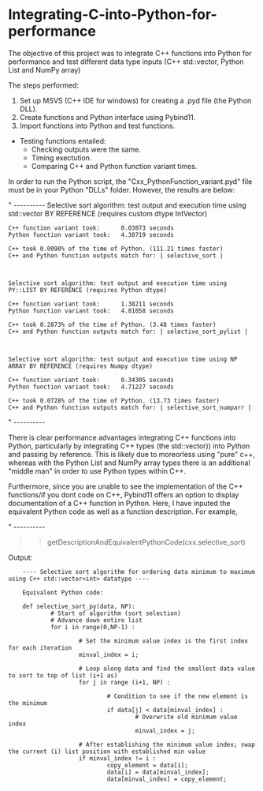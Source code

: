 # Integrating-C-into-Python-for-performance

The objective of this project was to integrate C++ functions into Python for performance and test different data type inputs 
(C++ std::vector, Python List and NumPy array)

The steps performed: 
1. Set up MSVS (C++ IDE for windows) for creating a .pyd file (the Python DLL). 
2. Create functions and Python interface using Pybind11. 
3. Import functions into Python and test functions. 
  - Testing functions entailed:
    - Checking outputs were the same. 
    - Timing exectution.
    - Comparing C++ and Python function variant times. 
    
    
In order to run the Python script, the "Cxx_PythonFunction_variant.pyd" file must be in your Python "DLLs" folder. However, the results are
below: 


" ----------
    Selective sort algorithm: test output and execution time using std::vector BY REFERENCE (requires custom dtype IntVector)

    C++ function variant took:      0.03873 seconds
    Python function variant took:   4.30719 seconds

    C++ took 0.0090% of the time of Python. (111.21 times faster)
    C++ and Python function outputs match for: | selective_sort | 



    Selective sort algorithm: test output and execution time using PY::LIST BY REFERENCE (requires Python dtype)

    C++ function variant took:      1.38211 seconds
    Python function variant took:   4.81058 seconds

    C++ took 0.2873% of the time of Python. (3.48 times faster)
    C++ and Python function outputs match for: | selective_sort_pylist | 



    Selective sort algorithm: test output and execution time using NP ARRAY BY REFERENCE (requires Numpy dtype)

    C++ function variant took:      0.34305 seconds
    Python function variant took:   4.71227 seconds

    C++ took 0.0728% of the time of Python. (13.73 times faster)
    C++ and Python function outputs match for: | selective_sort_numparr | 
" ----------


There is clear performance advantages integrating C++ functions into Python, particularly by integrating C++ types (the std::vector<int>)) into Python and passing by reference. This is likely due to moreorless using "pure" c++, whereas with the Python List and NumPy array types there is an additional "middle man" in order to use Python types within C++. 

Furthermore, since you are unable to see the implementation of the C++ functions/if you dont code on C++, Pybind11 offers an option
to display documentation of a C++ function in Python. Here, I have inputed the equivalent Python code as well as a function description. 
For example, 

" ----------
>> getDescriptionAndEquivalentPythonCode(cxx.selective_sort)

Output:

        ---- Selective sort algorithm for ordering data minimum to maximum using C++ std::vector<int> datatype ----

        Equivalent Python code: 

        def selective_sort_py(data, NP): 
                # Start of algorithm (sort selection)
                # Advance down entire list 
                for i in range(0,NP-1) :
        
                        # Set the minimum value index is the first index for each iteration 
                        minval_index = i; 
        
                        # Loop along data and find the smallest data value to sort to top of list (i+1 as)
                        for j in range (i+1, NP) :
            
                                # Condition to see if the new element is the minimum 
                                if data[j] < data[minval_index] :
                                        # Overwrite old minimum value index
                                        minval_index = j; 
        
                        # After establishing the minimum value index; swap the current (i) list position with established min value
                        if minval_index != i :
                                copy_element = data[i]; 
                                data[i] = data[minval_index];
                                data[minval_index] = copy_element;
